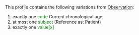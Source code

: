 This profile contains the following variations from [Observation](http://hl7.org/fhir/STU3/Observation):

1. exactly one <span style='color:green'> code </span> Current chronological age
1. at most one <span style='color:green'> subject </span>  (Reference as: Patient)
1. exactly one <span style='color:green'> value[x] </span> 